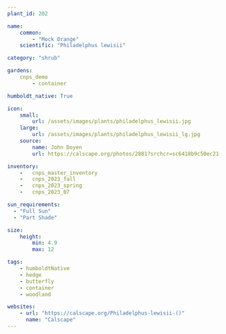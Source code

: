 ```yaml
---
plant_id: 202 

name: 
    common: 
        - "Mock Orange"  
    scientific: "Philadelphus lewisii"   

category: "shrub"

gardens: 
    cnps_demo
        - container

humboldt_native: True

icon: 
    small: 
        url: /assets/images/plants/philadelphus_lewisii.jpg
    large: 
        url: /assets/images/plants/philadelphus_lewisii_lg.jpg
    source: 
        name: John Doyen 
        url: https://calscape.org/photos/2881?srchcr=sc6418b9c50ec21

inventory: 
    -   cnps_master_inventory
    -   cnps_2023_fall
    -   cnps_2023_spring
    -   cnps_2023_07 

sun_requirements:
  - "Full Sun"
  - "Part Shade"

size:
    height: 
        min: 4.9 
        max: 12

tags:
    - humboldtNative
    - hedge
    - butterfly
    - container
    - woodland

websites:
    - url: "https://calscape.org/Philadelphus-lewisii-()"
      name: "Calscape"
---
```

